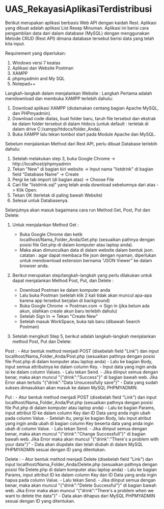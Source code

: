 # UAS_RekayasiAplikasiTerdistribusi
Berikut merupakan aplikasi berbasis Web API dengan kaidah Rest.
Aplikasi yang dibuat adalah aplikasi List Resep Minuman. Aplikasi ini berisi cara pengambilan data dari dalam database (MySQL) dengan menggunakan Metode CRUD (Rest API) dimana database tersebut berisi data yang telah kita input.

Requirement yang diperlukan:
1. Windows versi 7 keatas
2. Aplikasi dan Website Postman
3. XAMPP
4. phpmyadmin and My SQL
5. Notepad++

Langkah-langkah dalam menjalankan Website :
Langkah Pertama adalah mendownload dan membuka XAMPP terlebih dahulu:
1. Download aplikasi XAMPP (diutamakan centang bagian Apache MySQL, dan PHPmyadmin).
2. Download code diatas, buat folder baru,  taruh file tersebut dan ekstrak ke dalam folder tersebut di dalam htdocs (untuk default : terletak di dalam drive C:/xampp/htdocs/folder_Anda).
3. Buka XAMPP lalu tekan tombol start pada Module Apache dan MySQL.

Sebelum menjalankan Method dari Rest API, perlu dibuat Database terlebih dahulu:
1. Setelah melakukan step 3, buka Google Chrome -> http://localhost/phpmyadmin
2. Tekan "New" di bagian kiri website -> Input nama "listdrink" di bagian field "Database Name" -> Create
3. Pergi ke tab import (di bagian atas) -> Choose File
4. Cari file "listdrink.sql" yang telah anda download sebelumnya dari atas -> Klik Open.
5. Tekan OK (terletak di paling bawah Website)
6. Selesai untuk Databasenya.

Selanjutnya akan masuk bagaimana cara run Method Get, Post, Put dan Delete:
1. Untuk menjalankan Method Get : 
	- Buka Google Chrome dan ketik locallhost/Nama_Folder_Anda/Get.php (sesuaikan pathnya dengan posisi file Get.php di dalam komputer atau laptop anda).
	- Maka akan dimunculkan data di dalam website dalam bentuk json.
catatan : agar dapat membaca file json dengan nyaman, diperlukan untuk mendownload extension bernama "JSON Viewer" ke dalam browser anda.

2. Berikut merupakan step/langkah-langkah yang perlu dilakukan untuk dapat menjalankan Method Post, Put, dan Delete :
	- Download Postman ke dalam komputer anda
	- Lalu buka Postman (setelah klik 2 kali tidak akan muncul apa-apa karena app tersebut berjalan di background)
	- Buka Google Chrome -> Postman.com -> Sign in (jika belum ada akun, silahkan create akun baru terlebih dahulu)
	- Setelah Sign In -> Tekan "Create New"
	- Setelah masuk WorkSpace, buka tab baru (dibawah Search Postman)

3. Setelah mengikuti Step 5, berikut adalah langkah-langkah menjalankan method Post, Put dan Delete:

Post :
		- Atur bentuk method menjadi POST (disebelah field "Link") dan input  locallhost/Nama_Folder_Anda/Post.php (sesuaikan pathnya dengan posisi file Post.php di dalam komputer  atau laptop anda)
		- Lalu ke bagian Body, input semua attributnya ke dalam column Key.
		- Input data yang ingin anda isi ke dalam column Values.
		- Lalu tekan Send.
		- Jika diinput semua dengan benar, maka akan muncul "{"drink":"Success"}" di bagian bawah web. Jika Error akan tertulis "{"drink":"Data Unsucessfully save"}"
		- Data yang sudah sukses dimasukkan akan masuk ke dalam MySQL PHPMYADMIN.
 
Put :
		- Atur bentuk method menjadi POST (disebelah field "Link") dan input  locallhost/Nama_Folder_Anda/Put.php (sesuaikan pathnya dengan posisi file Put.php di dalam komputer atau laptop anda)
		- Lalu ke bagian Params, input attribut ID ke dalam column Key dan ID Data yang anda ingin ubah pada column Value.
		- Setelah itu, pergi ke bagian Body, lalu input atribut yang ingin anda ubah di bagian column Key beserta data yang anda ingin ubah di column Value.
		- Lalu tekan Send.
		- Jika diinput semua dengan benar, maka akan muncul "{"drink":"Change Successfull"}" di bagian bawah web. Jika Error maka akan muncul "{"drink":"There's a problem with your data"}"
		- Data akan diupdate dan telah diubah di dalam MySQL PHPMYADMIN sesuai dengan ID yang ditentukan.

Delete :
		- Atur bentuk method menjadi Delete (disebelah field "Link") dan input  locallhost/Nama_Folder_Anda/Delete.php (sesuaikan pathnya dengan posisi file Delete.php di dalam komputer atau laptop anda)
		- Lalu ke bagian Params, input attribut ID ke dalam column Key dan ID Data yang anda ingin hapus pada column Value.
		- Lalu tekan Send.
		- Jika diinput semua dengan benar, maka akan muncul "{"drink":"Delete Successful"}" di bagian bawah web. Jika Error maka akan muncul "{"drink":"There's a problem when we want to delete the data"}"
		- Data akan dihapus dari MySQL PHPMYADMIN sesuai dengan ID yang ditentukan.


